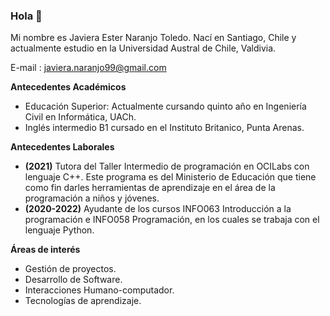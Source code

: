 ### Hola 👋

Mi nombre es Javiera Ester Naranjo Toledo.
Nací en Santiago, Chile y actualmente estudio en la Universidad Austral de Chile, Valdivia.

E-mail : [javiera.naranjo99@gmail.com](mailto:javiera.naranjo99@gmail.com)

**Antecedentes Académicos**

- Educación Superior: Actualmente cursando quinto año en Ingeniería Civil en Informática, UACh.
- Inglés intermedio B1 cursado en el Instituto Britanico, Punta Arenas.

**Antecedentes Laborales**

- **(2021)** Tutora del Taller Intermedio de programación en OCILabs con lenguaje C++. Este programa es del Ministerio de 
              Educación que tiene como fin darles herramientas de aprendizaje en el área de la programación a niños y jóvenes.
- **(2020-2022)** Ayudante de los cursos INFO063 Introducción a la programación e INFO058 Programación, en los cuales se 
                  trabaja con el lenguaje Python.

**Áreas de interés**

- Gestión de proyectos.
- Desarrollo de Software.
- Interacciones Humano-computador.
- Tecnologías de aprendizaje.

